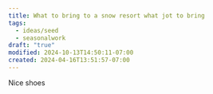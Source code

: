```yaml
---
title: What to bring to a snow resort what jot to bring
tags:
  - ideas/seed
  - seasonalwork
draft: "true"
modified: 2024-10-13T14:50:11-07:00
created: 2024-04-16T13:51:57-07:00
---
```


Nice shoes